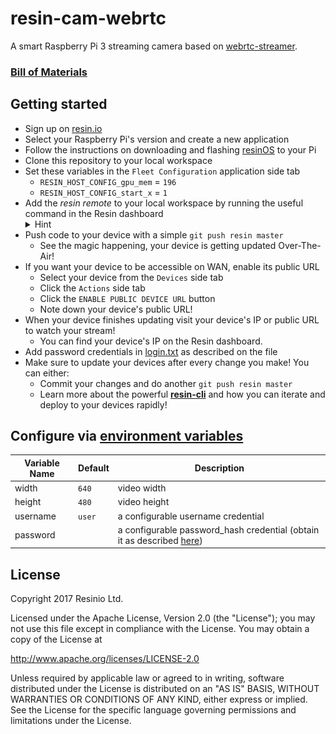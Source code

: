 # resin-cam-webrtc
A smart Raspberry Pi 3 streaming camera based on [webrtc-streamer](mpromonet/webrtc-streamer).

### **[Bill of Materials](docs/BoM.md)**

## Getting started

- Sign up on [resin.io](https://dashboard.resin.io/signup)
- Select your Raspberry Pi's version and create a new application
- Follow the instructions on downloading and flashing [resinOS](https://resinos.io) to your Pi
- Clone this repository to your local workspace
- Set these variables in the `Fleet Configuration` application side tab
  - `RESIN_HOST_CONFIG_gpu_mem` = `196`
  - `RESIN_HOST_CONFIG_start_x` = `1`
- Add the _resin remote_ to your local workspace by running the useful command in the Resin dashboard
  <details>
    <summary>Hint</summary>
    <img src="docs/remoteadd.png" alt="Adding the Resin remote."></img>
  </details>
- Push code to your device with a simple `git push resin master`
  - See the magic happening, your device is getting updated Over-The-Air!
- If you want your device to be accessible on WAN, enable its public URL
  - Select your device from the `Devices` side tab
  - Click the `Actions` side tab
  - Click the `ENABLE PUBLIC DEVICE URL` button
  - Note down your device's public URL!
- When your device finishes updating visit your device's IP or public URL to watch your stream!
  - You can find your device's IP on the Resin dashboard.
- Add password credentials in [login.txt](config/login.txt) as described on the file
- Make sure to update your devices after every change you make! You can either:
  - Commit your changes and do another `git push resin master`
  - Learn more about the powerful [**resin-cli**](https://github.com/resin-io/resin-cli) and how you can iterate and deploy to your devices rapidly!

## Configure via [environment variables](https://docs.resin.io/management/env-vars/)
Variable Name | Default | Description
------------ | ------------- | -------------
width | `640` | video width
height | `480` | video height
username | `user` | a configurable username credential
password | | a configurable password_hash credential (obtain it as described [here](config/login.txt))

## License

Copyright 2017 Resinio Ltd.

Licensed under the Apache License, Version 2.0 (the "License"); you may not use this file except in compliance with the License. You may obtain a copy of the License at

<http://www.apache.org/licenses/LICENSE-2.0>

Unless required by applicable law or agreed to in writing, software distributed under the License is distributed on an "AS IS" BASIS, WITHOUT WARRANTIES OR CONDITIONS OF ANY KIND, either express or implied. See the License for the specific language governing permissions and limitations under the License.
